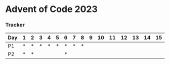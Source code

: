 # Advent of Code 2023

### Tracker
|Day|1|2|3|4|5|6|7|8|9|10|11|12|13|14|15|16|17|18|19|20|21|22|23|24|25|26|
|---|---|---|---|---|---|---|---|---|---|---|---|---|---|---|---|---|---|---|---|---|---|---|---|---|---|---|
|P1|*|*|*|*|*|*|*|*|||||||||||||||||||
|P2|*|*| | | |*|||||||||||||||||||||
